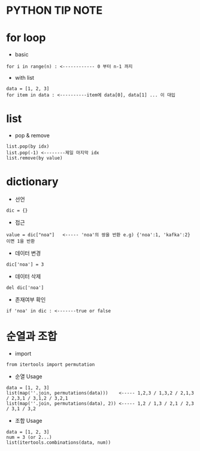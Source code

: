 # PYTHON TIP NOTE

# for loop
- basic
```
for i in range(n) : <------------ 0 부터 n-1 까지
```

- with list
```
data = [1, 2, 3]
for item in data : <----------item에 data[0], data[1] ... 이 대입
```

# list
- pop & remove
```
list.pop(by idx)
list.pop(-1) <--------제일 마지막 idx
list.remove(by value)
```

# dictionary
- 선언
```
dic = {}
```

- 접근
```
value = dic["noa"]   <----- 'noa'의 쌍을 반환 e.g) {'noa':1, 'kafka':2} 이면 1을 반환
```

- 데이터 변경
```
dic['noa'] = 3
```

- 데이터 삭제
```
del dic['noa']
```

- 존재여부 확인
```
if 'noa' in dic : <-------true or false
```

# 순열과 조합
- import
```
from itertools import permutation
```

- 순열 Usage
```
data = [1, 2, 3]
list(map(''.join, permutations(data)))    <----- 1,2,3 / 1,3,2 / 2,1,3 / 2,3,1 / 3,1,2 / 3,2,1
list(map(''.join, permutations(data), 2)) <----- 1,2 / 1,3 / 2,1 / 2,3 / 3,1 / 3,2

```
- 조합 Usage
```
data = [1, 2, 3]
num = 3 (or 2...)
list(itertools.combinations(data, num))
```
